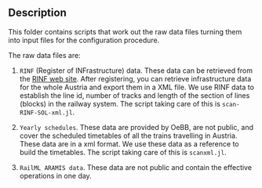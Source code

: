 ## Description

This folder contains scripts that work out the raw data files turning them into
input files for the configuration procedure.

The raw data files are: 

1. `RINF` (Register of INFrastructure) data. These data can be retrieved from the [RINF web site](https://rinf.era.europa.eu/rinf/). After registering, you can retrieve infrastructure data for the whole Austria and export them in a XML file. We use RINF data to establish the line id, number of tracks and length of the section of lines (blocks) in the railway system. The script taking care of this is ```scan-RINF-SOL-xml.jl```.

2. `Yearly schedules`. These data are provided by OeBB, are not public, and cover the scheduled timetables of all the trains travelling in Austria. These data are in a xml format. We use these data as a reference to build the timetables. The script taking care of this is ```scanxml.jl```.

3. `RailML ARAMIS data`. These data are not public and contain the effective operations in one day.